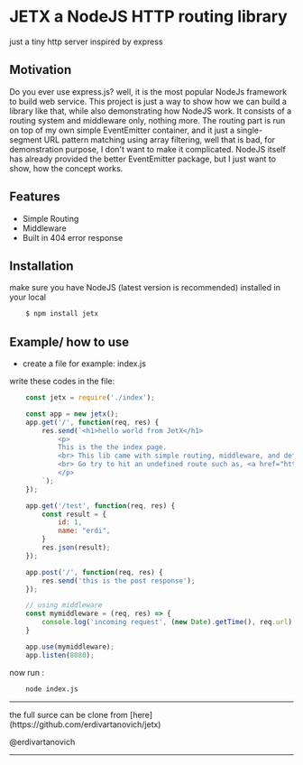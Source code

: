 # JETX a NodeJS HTTP routing library

just a tiny http server inspired by express

## Motivation

Do you ever use express.js? well, it is the most popular NodeJs framework to build web service. This project is just a way to show how we can build a library like that, while also demonstrating how NodeJS work. It consists of a routing system and middleware only, nothing more. The routing part is run on top of my own simple EventEmitter container, and it just a single-segment URL pattern matching using array filtering, well that is bad, for demonstration purpose, I don't want to make it complicated. NodeJS itself has already provided the better EventEmitter package, but I just want to show, how the concept works.

## Features

- Simple Routing
- Middleware
- Built in 404 error response

## Installation

make sure you have NodeJS (latest version is recommended) installed in your local

```sh
    $ npm install jetx
```

## Example/ how to use

- create a file for example: index.js

write these codes in the file:

```js
    const jetx = require('./index');

    const app = new jetx();
    app.get('/', function(req, res) {
        res.send(`<h1>hello world from JetX</h1>
            <p>
            This is the the index page.
            <br> This lib came with simple routing, middleware, and default 404 error page.
            <br> Go try to hit an undefined route such as, <a href="http://localhost:8080/xxx">here</a>
            </p>
        `);
    });

    app.get('/test', function(req, res) {
        const result = {
            id: 1,
            name: "erdi",
        }
        res.json(result);
    });

    app.post('/', function(req, res) {
        res.send('this is the post response');
    });

    // using middleware
    const mymiddleware = (req, res) => {
        console.log('incoming request', (new Date).getTime(), req.url)
    }

    app.use(mymiddleware);
    app.listen(8080);
```

now run :

```sh
    node index.js
```


<hr>
the full surce can be clone from [here](https://github.com/erdivartanovich/jetx)

@erdivartanovich
<hr>


